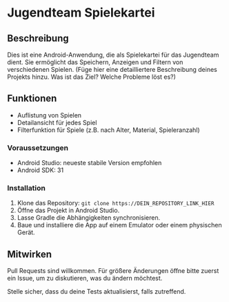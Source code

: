 # Jugendteam Spielekartei

## Beschreibung

Dies ist eine Android-Anwendung, die als Spielekartei für das Jugendteam dient. Sie ermöglicht das Speichern, Anzeigen und Filtern von verschiedenen Spielen.
(Füge hier eine detailliertere Beschreibung deines Projekts hinzu. Was ist das Ziel? Welche Probleme löst es?)

## Funktionen

*   Auflistung von Spielen
*   Detailansicht für jedes Spiel
*   Filterfunktion für Spiele (z.B. nach Alter, Material, Spieleranzahl)



### Voraussetzungen

*   Android Studio: neueste stabile Version empfohlen
*   Android SDK: 31


### Installation

1.  Klone das Repository: `git clone https://DEIN_REPOSITORY_LINK_HIER`
2.  Öffne das Projekt in Android Studio.
3.  Lasse Gradle die Abhängigkeiten synchronisieren.
4.  Baue und installiere die App auf einem Emulator oder einem physischen Gerät.



## Mitwirken

Pull Requests sind willkommen. Für größere Änderungen öffne bitte zuerst ein Issue, um zu diskutieren, was du ändern möchtest.

Stelle sicher, dass du deine Tests aktualisierst, falls zutreffend.


